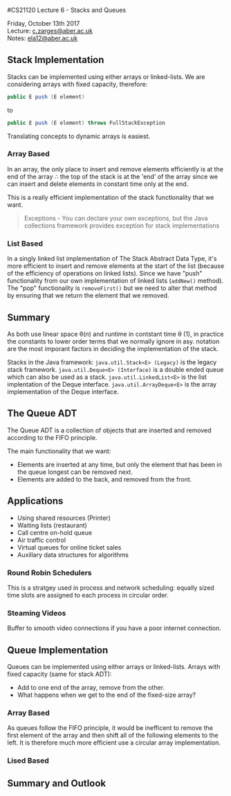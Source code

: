 #CS21120 Lecture 6 - Stacks and Queues

Friday, October 13th 2017  
Lecture: c.zarges@aber.ac.uk  
Notes: ela12@aber.ac.uk

## Stack Implementation 

Stacks can be implemented using either arrays or linked-lists.
We are considering arrays with fixed capacity, therefore: 

```java
public E push (E element)
```
to 

```java
public E push (E element) throws FullStackException
```
Translating concepts to dynamic arrays is easiest. 

### Array Based 

In an array, the only place to insert and remove elements efficiently is at the end of the array &therefore; the top of the stack is at the 'end' of the array since we can insert and delete elements in constant time only at the end. 

This is a really efficient implementation of the stack functionality that we want. 

> Exceptions - You can declare your own exceptions, but the Java collections framework provides exception for stack implementations

### List Based

In a singly linked list implementation of The Stack Abstract Data Type, it's more efficient to insert and remove elements at the start of the list (because of the efficiency of operations on linked lists). Since we have "push" functionality from our own implementation of linked lists (`addNew()` method). The "pop" functionality is `removeFirst()` but we need to alter that method by ensuring that we return the element that we removed. 

## Summary

As both use linear space &theta;(_n_) and runtime in contstant time &theta; (1), in practice the constants to lower order terms that we normally ignore in asy. notation are the most imporant factors in deciding the implementation of the stack. 

Stacks in the Java framework: `java.util.Stack<E> (Legacy)` is the legacy stack framework. 
`java.util.Deque<E> (Interface)` is a double ended queue which can also be used as a stack. `java.util.LinkedList<E>` is the list implentation of the Deque interface. `java.util.ArrayDeque<E>` is the array implementation of the Deque interface. 

## The Queue ADT 

The Queue ADT is a collection of objects that are inserted and removed according to the FIFO principle. 

The main functionality that we want: 

- Elements are inserted at any time, but only the element that has been in the queue longest can be removed next. 
- Elements are added to the back, and removed from the front. 

## Applications 

- Using shared resources (Printer)
- Waiting lists (restaurant)
- Call centre on-hold queue
- Air traffic control
- Virtual queues for online ticket sales
- Auxillary data structures for algorithms 

### Round Robin Schedulers
This is a stratgey used in process and network scheduling: equally sized time slots are assigned to each process in circular order. 
### Steaming Videos 
Buffer to smooth video connections if you have a poor internet connection.

## Queue Implementation 

Queues can be implemented using either arrays or linked-lists. Arrays with fixed capacity (same for stack ADT):

- Add to one end of the array, remove from the other.
- What happens when we get to the end of the fixed-size array?

### Array Based

As queues follow the FIFO principle, it would be inefficent to remove the first element of the array and then shift all of the following elements to the left. It is therefore much more efficient use a circular array implementation. 

### Lised Based 

## Summary and Outlook